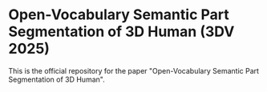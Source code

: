 # Open-Vocabulary Semantic Part Segmentation of 3D Human (3DV 2025)
This is the official repository for the paper "Open-Vocabulary Semantic Part Segmentation of 3D Human".